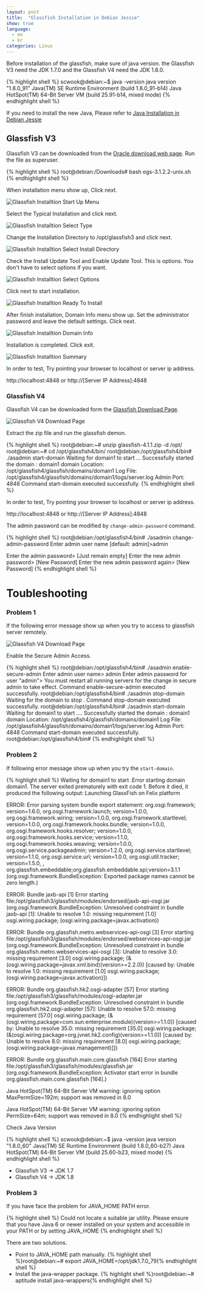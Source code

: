 ```yaml
---
layout: post
title:  "Glassfish Installation in Debian Jessie"
show: true
language:
  - en
  - kr
categories: Linux
---
```

Before installation of the glassfish, make sure of java version. the Glassfish V3 need the JDK 1.7.0 and the Glassfish V4 need the JDK 1.8.0.

{% highlight shell %}
scwook@debian:~$ java -version
java version "1.8.0_91"
Java(TM) SE Runtime Environment (build 1.8.0_91-b14)
Java HotSpot(TM) 64-Bit Server VM (build 25.91-b14, mixed mode)
{% endhighlight shell %}

If you need to install the new Java, Please refer to [Java Installation in Debian Jessie](/linux/2016/05/25/Java-installation-in-debian-jessie-en.html)

Glassfish V3
-------------
Glassfish V3 can be downloaded from the [Oracle download web page](http://www.oracle.com/technetwork/java/javaee/downloads/index.html).
Run the file as superuser.

{% highlight shell %}
root@debian:/Downloads# bash ogs-3.1.2.2-unix.sh
{% endhighlight shell %}

When installation menu show up, Click next.

![Glassfish Installtion Start Up Menu]({{site.url}}/images/glassfish_inst_capture_1.png)

Select the Typical Installation and click next.

![Glassfish Installtion Select Type]({{site.url}}/images/glassfish_inst_capture_2.png)

Change the Installation Directory to /opt/glassfish3 and click next.

![Glassfish Installtion Select Install Directory]({{site.url}}/images/glassfish_inst_capture_3.png)

Check the Install Update Tool and Enable Update Tool. This is options. You don't have to select options if you want.

![Glassfish Installtion Select Options]({{site.url}}/images/glassfish_inst_capture_4.png)

Click next to start installation.

![Glassfish Installtion Ready To Install]({{site.url}}/images/glassfish_inst_capture_5.png)

After finish installation, Domain Info menu show up. Set the administrator password and leave the default settings. Click next.

![Glassfish Installtion Domain Info]({{site.url}}/images/glassfish_inst_capture_6.png)

Installation is completed. Click exit.

![Glassfish Installtion Summary]({{site.url}}/images/glassfish_inst_capture_7.png)

In order to test, Try pointing your browser to localhost or server ip address.

http://localhost:4848 or http://[Server IP Address]:4848

### Glassfish V4

Glassfish V4 can be downloaded form the [Glassfish Download Page](https://glassfish.java.net/download.html).

![Glassfish V4 Download Page]({{site.url}}/images/glassfishv4_web_page_capture.png)

Extract the zip file and run the glassfish demon.

{% highlight shell %}
root@debian:~# unzip glassfish-4.1.1.zip -d /opt/
root@debian:~# cd /opt/glassfish4/bin/
root@debian:/opt/glassfish4/bin# ./asadmin start-domain
Waiting for domain1 to start ...
Successfully started the domain : domain1
domain  Location: /opt/glassfish4/glassfish/domains/domain1
Log File: /opt/glassfish4/glassfish/domains/domain1/logs/server.log
Admin Port: 4848
Command start-domain executed successfully.
{% endhighlight shell %}

In order to test, Try pointing your browser to localhost or server ip address.

http://localhost:4848 or http://[Server IP Address]:4848

The admin password can be modified by `change-admin-password` command.

{% highlight shell %}
root@debian:/opt/glassfish4/bin# ./asadmin change-admin-password
Enter admin user name [default: admin]>admin

Enter the admin password> [Just remain empty]
Enter the new admin password> [New Password] 
Enter the new admin password again> [New Password]
{% endhighlight shell %}

Toubleshooting
==============

### Problem 1
If the following error message show up when you try to access to glassfish server remotely.

![Glassfish V4 Download Page]({{site.url}}/images/glassfish_remote_login.png)

Enable the Secure Admin Access.

{% highlight shell %}
root@debian:/opt/glassfish4/bin# ./asadmin enable-secure-admin
Enter admin user name>  admin
Enter admin password for user "admin"> 
You must restart all running servers for the change in secure admin to take effect.
Command enable-secure-admin executed successfully.
root@debian:/opt/glassfish4/bin# ./asadmin stop-domain
Waiting for the domain to stop .
Command stop-domain executed successfully.
root@debian:/opt/glassfish4/bin# ./asadmin start-domain
Waiting for domain1 to start ....
Successfully started the domain : domain1
domain  Location: /opt/glassfish4/glassfish/domains/domain1
Log File: /opt/glassfish4/glassfish/domains/domain1/logs/server.log
Admin Port: 4848
Command start-domain executed successfully.
root@debian:/opt/glassfish4/bin# 
{% endhighlight shell %}

### Problem 2
If following error message show up when you try the `start-domain`.

{% highlight shell %}
Waiting for domain1 to start .Error starting domain domain1.
The server exited prematurely with exit code 1.
Before it died, it produced the following output:
Launching GlassFish on Felix platform

ERROR: Error parsing system bundle export statement: org.osgi.framework; version=1.6.0, org.osgi.framework.launch; version=1.0.0, org.osgi.framework.wiring; version=1.0.0, org.osgi.framework.startlevel; version=1.0.0, org.osgi.framework.hooks.bundle; version=1.0.0, org.osgi.framework.hooks.resolver; version=1.0.0, org.osgi.framework.hooks.service; version=1.1.0, org.osgi.framework.hooks.weaving; version=1.0.0, org.osgi.service.packageadmin; version=1.2.0, org.osgi.service.startlevel; version=1.1.0, org.osgi.service.url; version=1.0.0, org.osgi.util.tracker; version=1.5.0, , org.glassfish.embeddable;org.glassfish.embeddable.spi;version=3.1.1 (org.osgi.framework.BundleException: Exported package names cannot be zero length.)

ERROR: Bundle jaxb-api [1] Error starting file:/opt/glassfish3/glassfish/modules/endorsed/jaxb-api-osgi.jar (org.osgi.framework.BundleException: Unresolved constraint in bundle jaxb-api [1]: Unable to resolve 1.0: missing requirement [1.0] osgi.wiring.package; (osgi.wiring.package=javax.activation))

ERROR: Bundle org.glassfish.metro.webservices-api-osgi [3] Error starting file:/opt/glassfish3/glassfish/modules/endorsed/webservices-api-osgi.jar (org.osgi.framework.BundleException: Unresolved constraint in bundle org.glassfish.metro.webservices-api-osgi [3]: Unable to resolve 3.0: missing requirement [3.0] osgi.wiring.package; (&(osgi.wiring.package=javax.xml.bind)(version>=2.2.0)) [caused by: Unable to resolve 1.0: missing requirement [1.0] osgi.wiring.package; (osgi.wiring.package=javax.activation)])

ERROR: Bundle org.glassfish.hk2.osgi-adapter [57] Error starting file:/opt/glassfish3/glassfish/modules/osgi-adapter.jar (org.osgi.framework.BundleException: Unresolved constraint in bundle org.glassfish.hk2.osgi-adapter [57]: Unable to resolve 57.0: missing requirement [57.0] osgi.wiring.package; (&(osgi.wiring.package=com.sun.enterprise.module)(version>=1.1.0)) [caused by: Unable to resolve 35.0: missing requirement [35.0] osgi.wiring.package; (&(osgi.wiring.package=org.jvnet.hk2.config)(version>=1.1.0)) [caused by: Unable to resolve 8.0: missing requirement [8.0] osgi.wiring.package; (osgi.wiring.package=javax.management)]])

ERROR: Bundle org.glassfish.main.core.glassfish [164] Error starting file:/opt/glassfish3/glassfish/modules/glassfish.jar (org.osgi.framework.BundleException: Activator start error in bundle org.glassfish.main.core.glassfish [164].)

Java HotSpot(TM) 64-Bit Server VM warning: ignoring option MaxPermSize=192m; support was removed in 8.0

Java HotSpot(TM) 64-Bit Server VM warning: ignoring option PermSize=64m; support was removed in 8.0
{% endhighlight shell %}

Check Java Version

{% highlight shell %}
scwook@debian:~$ java -version
java version "1.8.0_60"
Java(TM) SE Runtime Environment (build 1.8.0_60-b27)
Java HotSpot(TM) 64-Bit Server VM (build 25.60-b23, mixed mode)
{% endhighlight shell %}

* Glassfish V3 -> JDK 1.7
* Glassfish V4 -> JDK 1.8

### Problem 3
If you have face the problem for JAVA_HOME PATH error.

{% highlight shell %}
Could not locate a suitable jar utility.
Please ensure that you have Java 6 or newer installed on your system and accessible in your PATH or by setting JAVA_HOME
{% endhighlight shell %}

There are two solutions.

* Point to JAVA_HOME path manually.
{% highlight shell %}root@debian:~# export JAVA_HOME=/opt/jdk1.7.0_79{% endhighlight shell %}
* Install the java-wrapper package.
{% highlight shell %}root@debian:~# aptitude install java-wrappers{% endhighlight shell %}

